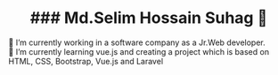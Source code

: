  <h1 style="text-align:center">### Md.Selim Hossain Suhag 👋 </h1>

🔭 I’m currently working in a software company as a Jr.Web developer. <br/>
🌱 I’m currently learning vue.js and creating a project which is based on HTML, CSS, Bootstrap, Vue.js and Laravel <br/>

<!--
**Selim1710/Selim1710** is a ✨ _special_ ✨ repository because its `README.md` (this file) appears on your GitHub profile.

Here are some ideas to get you started:

- 🔭 I’m currently working on ...
- 🌱 I’m currently learning ...
- 👯 I’m looking to collaborate on ...
- 🤔 I’m looking for help with ...
- 💬 Ask me about ...
- 📫 How to reach me: ...
- 😄 Pronouns: ...
- ⚡ Fun fact: ...
-->
